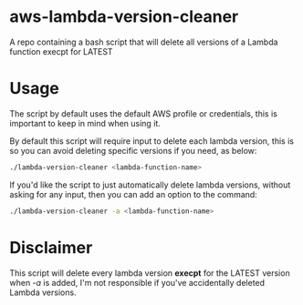# aws-lambda-version-cleaner
A repo containing a bash script that will delete all versions of a Lambda function execpt for LATEST

# Usage
The script by default uses the default AWS profile or credentials, this is important to keep in mind when using it.

By default this script will require input to delete each lambda version, this is so you can avoid deleting specific versions if you need, as below:

```bash
./lambda-version-cleaner <lambda-function-name>
```
If you'd like the script to just automatically delete lambda versions, without asking for any input, then you can add an option to the command:

```bash
./lambda-version-cleaner -a <lambda-function-name>
```

# Disclaimer
This script will delete every lambda version __execpt__ for the LATEST version when *-a* is added, I'm not responsible if you've accidentally deleted Lambda versions.
